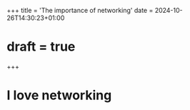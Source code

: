 +++
title = 'The importance of networking'
date = 2024-10-26T14:30:23+01:00
# draft = true
+++


# I love networking